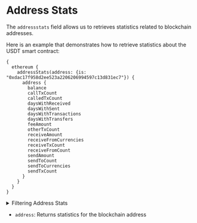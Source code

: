 # Address Stats

The `addressstats` field allows us to retrieves statistics related to blockchain addresses.

Here is an example that demonstrates how to retrieve statistics about the USDT smart contract:

```
{
  ethereum {
    addressStats(address: {is: "0xdac17f958d2ee523a2206206994597c13d831ec7"}) {
      address {
        balance
        callTxCount
        calledTxCount
        daysWithReceived
        daysWithSent
        daysWithTransactions
        daysWithTransfers
        feeAmount
        otherTxCount
        receiveAmount
        receiveFromCurrencies
        receiveTxCount
        receiveFromCount
        sendAmount
        sendToCount
        sendToCurrencies
        sendTxCount
      }
    }
  }
}
```

<details>
<summary>Filtering Address Stats</summary>

-   `address`: Filter by a specific address or a list of addresses
-   `options`:  Filter returned data by ordering, limiting, and constraining it. Available fields: `asc`, `ascByInteger`, `desc`, `descByInteger`, `limit`, `limitBy`, `offset`.

</details>

-   `address`: Returns statistics for the blockchain address
